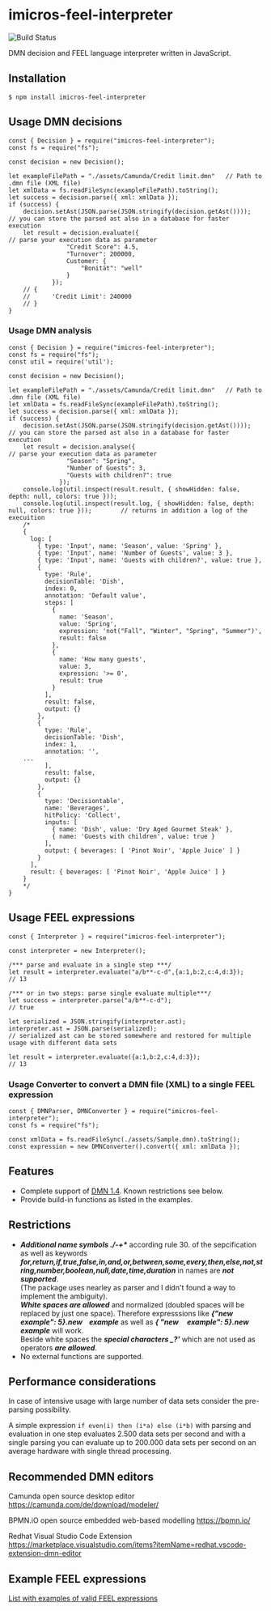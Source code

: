 # imicros-feel-interpreter
![Build Status](https://github.com/al66/imicros-feel-interpreter/actions/workflows/CI.yml/badge.svg)

DMN decision and FEEL language interpreter written in JavaScript.

## Installation
```
$ npm install imicros-feel-interpreter
```

## Usage DMN decisions
```
const { Decision } = require("imicros-feel-interpreter");
const fs = require("fs");

const decision = new Decision();

let exampleFilePath = "./assets/Camunda/Credit limit.dmn"   // Path to .dmn file (XML file)
let xmlData = fs.readFileSync(exampleFilePath).toString();
let success = decision.parse({ xml: xmlData });
if (success) {
    decision.setAst(JSON.parse(JSON.stringify(decision.getAst())));         // you can store the parsed ast also in a database for faster execution
    let result = decision.evaluate({                                        // parse your execution data as parameter
                "Credit Score": 4.5, 
                "Turnover": 200000,
                Customer: {
                    "Bonität": "well"
                }
            });
    // {
    //      'Credit Limit': 240000
    // }
}

```
### Usage DMN analysis

```
const { Decision } = require("imicros-feel-interpreter");
const fs = require("fs");
const util = require('util');

const decision = new Decision();

let exampleFilePath = "./assets/Camunda/Credit limit.dmn"   // Path to .dmn file (XML file)
let xmlData = fs.readFileSync(exampleFilePath).toString();
let success = decision.parse({ xml: xmlData });
if (success) {
    decision.setAst(JSON.parse(JSON.stringify(decision.getAst())));         // you can store the parsed ast also in a database for faster execution
    let result = decision.analyse({                                        // parse your execution data as parameter
                "Season": "Spring", 
                "Number of Guests": 3,
                "Guests with children?": true
              });
    console.log(util.inspect(result.result, { showHidden: false, depth: null, colors: true })); 
    console.log(util.inspect(result.log, { showHidden: false, depth: null, colors: true }));        // returns in addition a log of the execuition 
    /*
    {
      log: [
        { type: 'Input', name: 'Season', value: 'Spring' },
        { type: 'Input', name: 'Number of Guests', value: 3 },
        { type: 'Input', name: 'Guests with children?', value: true },
        {
          type: 'Rule',
          decisionTable: 'Dish',
          index: 0,
          annotation: 'Default value',
          steps: [
            {
              name: 'Season',
              value: 'Spring',
              expression: 'not("Fall", "Winter", "Spring", "Summer")',
              result: false
            },
            {
              name: 'How many guests',
              value: 3,
              expression: '>= 0',
              result: true
            }
          ],
          result: false,
          output: {}
        },
        {
          type: 'Rule',
          decisionTable: 'Dish',
          index: 1,
          annotation: '',
    ...
          ],
          result: false,
          output: {}
        },
        {
          type: 'Decisiontable',
          name: 'Beverages',
          hitPolicy: 'Collect',
          inputs: [
            { name: 'Dish', value: 'Dry Aged Gourmet Steak' },
            { name: 'Guests with children', value: true }
          ],
          output: { beverages: [ 'Pinot Noir', 'Apple Juice' ] }
        }
      ],
      result: { beverages: [ 'Pinot Noir', 'Apple Juice' ] }
    }
    */
}

```

## Usage FEEL expressions
```
const { Interpreter } = require("imicros-feel-interpreter");

const interpreter = new Interpreter();

/*** parse and evaluate in a single step ***/
let result = interpreter.evaluate("a/b**-c-d",{a:1,b:2,c:4,d:3});
// 13

/*** or in two steps: parse single evaluate multiple***/
let success = interpreter.parse("a/b**-c-d");
// true

let serialized = JSON.stringify(interpreter.ast);
interpreter.ast = JSON.parse(serialized);
// serialized ast can be stored somewhere and restored for multiple usage with different data sets

let result = interpreter.evaluate({a:1,b:2,c:4,d:3});
// 13
```
### Usage Converter to convert a DMN file (XML) to a single FEEL expression
```
const { DMNParser, DMNConverter } = require("imicros-feel-interpreter");
const fs = require("fs");

const xmlData = fs.readFileSync(./assets/Sample.dmn).toString();
const expression = new DMNConverter().convert({ xml: xmlData });
```

## Features
 - Complete support of [DMN 1.4](https://www.omg.org/spec/DMN/1.4/Beta1/PDF). Known restrictions see below.
 - Provide build-in functions as listed in the examples.

## Restrictions
 - ***Additional name symbols ./-+\**** according rule 30. of the sepcification as well as keywords ***for,return,if,true,false,in,and,or,between,some,every,then,else,not,string,number,boolean,null,date,time,duration*** in names are ***not supported***. <br/>(The package uses nearley as parser and I didn't found a way to implement the ambiguity).<br/> ***White spaces are allowed*** and normalized (doubled spaces will be replaced by just one space). Therefore expresssions like ***{"new example": 5}.new &nbsp;&nbsp; example*** as well as ***{ "new &nbsp;&nbsp;&nbsp; example": 5}.new example*** will work. <br/>Beside white spaces the ***special characters _?'*** which are not used as operators ***are allowed***.
 - No external functions are supported.

## Performance considerations
In case of intensive usage with large number of data sets consider the pre-parsing possibility.

A simple expression `if even(i) then (i*a) else (i*b)` with parsing and evaluation in one step evaluates 2.500 data sets per second and with a single parsing you can evaluate up to 200.000 data sets per second on an average hardware with single thread processing.

## Recommended DMN editors
Camunda open source desktop editor https://camunda.com/de/download/modeler/

BPMN.iO open source embedded web-based modelling  https://bpmn.io/

Redhat Visual Studio Code Extension https://marketplace.visualstudio.com/items?itemName=redhat.vscode-extension-dmn-editor

## Example FEEL expressions
[List with examples of valid FEEL expressions](assets/FEEL/readme.md)
 


